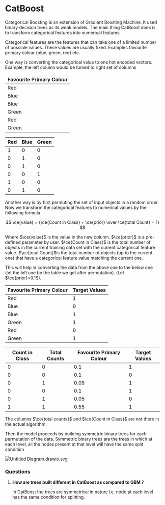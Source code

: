 # CatBoost

Categorical Boosting is an extension of Gradient Boosting Machine. It used binary decision trees as its weak models. The main thing CatBoost does is to transform categorical features into numerical features

Categorical features are the features that can take one of a limited number of possible values. These values are usually fixed. Examples favourite primary colour (blue, green, red) etc.

One way is converting the categorical value to one hot encoded vectors. Example, the left column would be turned to right set of columns

| Favourite Primary Colour |
| --- |
| Red |
| Blue |
| Blue |
| Green |
| Red |
| Green |

| Red | Blue | Green |
| --- | --- | --- |
| 1 | 0 | 0 |
| 0 | 1 | 0 |
| 0 | 1 | 0 |
| 0 | 0 | 1 |
| 1 | 0 | 0 |
| 0 | 1 | 0 |

Another way is by first permuting the set of input objects in a random order. Now we transform the categorical features to numerical values by the following formula

$$
\ce{value} = {\ce{Count in Class} + \ce{prior} \over \ce{total Count} + 1}
$$

Where $\ce{value}$ is the value in the new column. $\ce{prior}$ is a pre-defined parameter by user. $\ce{Count in Class}$ is the total number of objects in the current training data set with the current categorical feature value. $\ce{total Count}$is the total number of objects (up to the current one) that have a categorical feature value matching the current one.

This will help in converting the data from the above one to the below one (let the left one be the table we get after permutation). (Let $\ce{prior}=0.1$). 

| Favourite Primary Colour | Target Values |
| --- | --- |
| Red | 1 |
| Blue | 0 |
| Blue | 1 |
| Green | 1 |
| Red | 0 |
| Green | 1 |

| Count in Class | Total Counts | Favourite Primary Colour | Target Values |
| --- | --- | --- | --- |
| 0 | 0 | 0.1 | 1 |
| 0 | 0 | 0.1 | 0 |
| 0 | 1 | 0.05 | 1 |
| 0 | 0 | 0.1 | 1 |
| 0 | 1 | 0.05 | 0 |
| 1 | 1 | 0.55 | 1 |

The columns $\ce{total counts}$ and $\ce{Count in Class}$ are not there in  the actual algorithm.

Then the model proceeds by building symmetric binary trees for each permutation of the data. Symmetric binary trees are the trees in which at each level, all the nodes present at that level will have the same split condition

![Untitled Diagram.drawio.svg](CatBoost%20f6ed8d88260547ecb96b6c610bb43067/Untitled_Diagram.drawio.svg)

### Questions

1. **How are trees built different in CatBoost as compared to GBM ?**
    
    In CatBoost the trees are symmetrical in nature i.e. node at each level has the same condition for splitting.